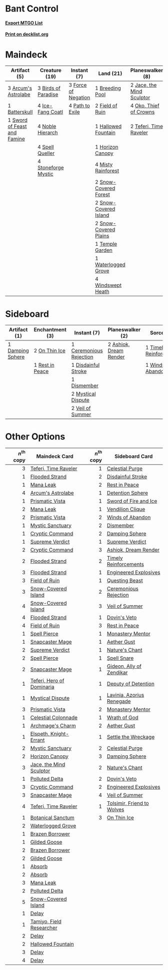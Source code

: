# Bant Control

#### [Export MTGO List](../collection/Bant%20Control/Bant%20Control.txt)
#### [Print on decklist.org](http://decklist.org/?deckmain=3%09Arcum's%20Astrolabe%0A1%09Batterskull%0A3%09Birds%20of%20Paradise%0A1%09Breeding%20Pool%0A2%09Field%20of%20Ruin%0A3%09Force%20of%20Negation%0A1%09Hallowed%20Fountain%0A1%09Horizon%20Canopy%0A4%09Ice-Fang%20Coatl%0A2%09Jace,%20the%20Mind%20Sculptor%0A4%09Misty%20Rainforest%0A4%09Noble%20Hierarch%0A4%09Oko,%20Thief%20of%20Crowns%0A4%09Path%20to%20Exile%0A2%09Snow-Covered%20Forest%0A2%09Snow-Covered%20Island%0A2%09Snow-Covered%20Plains%0A4%09Spell%20Queller%0A4%09Stoneforge%20Mystic%0A1%09Sword%20of%20Feast%20and%20Famine%0A2%09Teferi,%20Time%20Raveler%0A1%09Temple%20Garden%0A1%09Waterlogged%20Grove%0A4%09Windswept%20Heath&deckside=2%09Ashiok,%20Dream%20Render%0A1%09Ceremonious%20Rejection%0A1%09Damping%20Sphere%0A1%09Disdainful%20Stroke%0A1%09Dismember%0A2%09Mystical%20Dispute%0A2%09On%20Thin%20Ice%0A1%09Rest%20in%20Peace%0A1%09Timely%20Reinforcements%0A2%09Veil%20of%20Summer%0A1%09Winds%20of%20Abandon)
# Maindeck

|                                             Artifact (5)                                             |                                        Creature (19)                                         |                                         Instant (7)                                          |                                           Land (21)                                            |                                          Planeswalker (8)                                          |
|------------------------------------------------------------------------------------------------------|----------------------------------------------------------------------------------------------|----------------------------------------------------------------------------------------------|------------------------------------------------------------------------------------------------|----------------------------------------------------------------------------------------------------|
|3 [Arcum's Astrolabe](http://gatherer.wizards.com/Pages/Card/Details.aspx?multiverseid=464169)        |3 [Birds of Paradise](http://gatherer.wizards.com/Pages/Card/Details.aspx?multiverseid=129906)|3 [Force of Negation](http://gatherer.wizards.com/Pages/Card/Details.aspx?multiverseid=464001)|1 [Breeding Pool](http://gatherer.wizards.com/Pages/Card/Details.aspx?multiverseid=97088)       |2 [Jace, the Mind Sculptor](http://gatherer.wizards.com/Pages/Card/Details.aspx?multiverseid=442051)|
|1 [Batterskull](http://gatherer.wizards.com/Pages/Card/Details.aspx?multiverseid=233055)              |4 [Ice-Fang Coatl](http://gatherer.wizards.com/Pages/Card/Details.aspx?multiverseid=464152)   |4 [Path to Exile](http://gatherer.wizards.com/Pages/Card/Details.aspx?multiverseid=220511)    |2 [Field of Ruin](http://gatherer.wizards.com/Pages/Card/Details.aspx?multiverseid=435415)      |4 [Oko, Thief of Crowns](http://gatherer.wizards.com/Pages/Card/Details.aspx?multiverseid=473159)   |
|1 [Sword of Feast and Famine](http://gatherer.wizards.com/Pages/Card/Details.aspx?multiverseid=214070)|4 [Noble Hierarch](http://gatherer.wizards.com/Pages/Card/Details.aspx?multiverseid=179434)   |                                                                                              |1 [Hallowed Fountain](http://gatherer.wizards.com/Pages/Card/Details.aspx?multiverseid=97071)   |2 [Teferi, Time Raveler](http://gatherer.wizards.com/Pages/Card/Details.aspx?multiverseid=461148)   |
|                                                                                                      |4 [Spell Queller](http://gatherer.wizards.com/Pages/Card/Details.aspx?multiverseid=414494)    |                                                                                              |1 [Horizon Canopy](http://gatherer.wizards.com/Pages/Card/Details.aspx?multiverseid=409571)     |                                                                                                    |
|                                                                                                      |4 [Stoneforge Mystic](http://gatherer.wizards.com/Pages/Card/Details.aspx?multiverseid=198383)|                                                                                              |4 [Misty Rainforest](http://gatherer.wizards.com/Pages/Card/Details.aspx?multiverseid=405102)   |                                                                                                    |
|                                                                                                      |                                                                                              |                                                                                              |2 [Snow-Covered Forest](http://gatherer.wizards.com/Pages/Card/Details.aspx?multiverseid=121192)|                                                                                                    |
|                                                                                                      |                                                                                              |                                                                                              |2 [Snow-Covered Island](http://gatherer.wizards.com/Pages/Card/Details.aspx?multiverseid=121130)|                                                                                                    |
|                                                                                                      |                                                                                              |                                                                                              |2 [Snow-Covered Plains](http://gatherer.wizards.com/Pages/Card/Details.aspx?multiverseid=121267)|                                                                                                    |
|                                                                                                      |                                                                                              |                                                                                              |1 [Temple Garden](http://gatherer.wizards.com/Pages/Card/Details.aspx?multiverseid=405112)      |                                                                                                    |
|                                                                                                      |                                                                                              |                                                                                              |1 [Waterlogged Grove](http://gatherer.wizards.com/Pages/Card/Details.aspx?multiverseid=464198)  |                                                                                                    |
|                                                                                                      |                                                                                              |                                                                                              |4 [Windswept Heath](http://gatherer.wizards.com/Pages/Card/Details.aspx?multiverseid=405115)    |                                                                                                    |


# Sideboard

|                                       Artifact (1)                                        |                                     Enchantment (3)                                      |                                           Instant (7)                                            |                                        Planeswalker (2)                                         |                                           Sorcery (2)                                            |
|-------------------------------------------------------------------------------------------|------------------------------------------------------------------------------------------|--------------------------------------------------------------------------------------------------|-------------------------------------------------------------------------------------------------|--------------------------------------------------------------------------------------------------|
|1 [Damping Sphere](http://gatherer.wizards.com/Pages/Card/Details.aspx?multiverseid=443101)|2 [On Thin Ice](http://gatherer.wizards.com/Pages/Card/Details.aspx?multiverseid=463969)  |1 [Ceremonious Rejection](http://gatherer.wizards.com/Pages/Card/Details.aspx?multiverseid=417613)|2 [Ashiok, Dream Render](http://gatherer.wizards.com/Pages/Card/Details.aspx?multiverseid=461155)|1 [Timely Reinforcements](http://gatherer.wizards.com/Pages/Card/Details.aspx?multiverseid=220074)|
|                                                                                           |1 [Rest in Peace](http://gatherer.wizards.com/Pages/Card/Details.aspx?multiverseid=442021)|1 [Disdainful Stroke](http://gatherer.wizards.com/Pages/Card/Details.aspx?multiverseid=420705)    |                                                                                                 |1 [Winds of Abandon](http://gatherer.wizards.com/Pages/Card/Details.aspx?multiverseid=463986)     |
|                                                                                           |                                                                                          |1 [Dismember](http://gatherer.wizards.com/Pages/Card/Details.aspx?multiverseid=382182)            |                                                                                                 |                                                                                                  |
|                                                                                           |                                                                                          |2 [Mystical Dispute](http://gatherer.wizards.com/Pages/Card/Details.aspx?multiverseid=473020)     |                                                                                                 |                                                                                                  |
|                                                                                           |                                                                                          |2 [Veil of Summer](http://gatherer.wizards.com/Pages/Card/Details.aspx?multiverseid=466952)       |                                                                                                 |                                                                                                  |


# Other Options

|*n*<sup>th</sup> copy|                                           Maindeck Card                                            |*n*<sup>th</sup> copy|                                           Sideboard Card                                            |
|--------------------:|----------------------------------------------------------------------------------------------------|--------------------:|-----------------------------------------------------------------------------------------------------|
|                    3|[Teferi, Time Raveler](http://gatherer.wizards.com/Pages/Card/Details.aspx?multiverseid=461148)     |                    1|[Celestial Purge](http://gatherer.wizards.com/Pages/Card/Details.aspx?multiverseid=183055)           |
|                    1|[Flooded Strand](http://gatherer.wizards.com/Pages/Card/Details.aspx?multiverseid=405098)           |                    2|[Disdainful Stroke](http://gatherer.wizards.com/Pages/Card/Details.aspx?multiverseid=420705)         |
|                    1|[Mana Leak](http://gatherer.wizards.com/Pages/Card/Details.aspx?multiverseid=45242)                 |                    2|[Rest in Peace](http://gatherer.wizards.com/Pages/Card/Details.aspx?multiverseid=442021)             |
|                    4|[Arcum's Astrolabe](http://gatherer.wizards.com/Pages/Card/Details.aspx?multiverseid=464169)        |                    1|[Detention Sphere](http://gatherer.wizards.com/Pages/Card/Details.aspx?multiverseid=460139)          |
|                    1|[Prismatic Vista](http://gatherer.wizards.com/Pages/Card/Details.aspx?multiverseid=464193)          |                    1|[Sword of Fire and Ice](http://gatherer.wizards.com/Pages/Card/Details.aspx?multiverseid=46429)      |
|                    2|[Mana Leak](http://gatherer.wizards.com/Pages/Card/Details.aspx?multiverseid=45242)                 |                    1|[Vendilion Clique](http://gatherer.wizards.com/Pages/Card/Details.aspx?multiverseid=442065)          |
|                    2|[Prismatic Vista](http://gatherer.wizards.com/Pages/Card/Details.aspx?multiverseid=464193)          |                    2|[Winds of Abandon](http://gatherer.wizards.com/Pages/Card/Details.aspx?multiverseid=463986)          |
|                    1|[Mystic Sanctuary](http://gatherer.wizards.com/Pages/Card/Details.aspx?multiverseid=473209)         |                    2|[Dismember](http://gatherer.wizards.com/Pages/Card/Details.aspx?multiverseid=382182)                 |
|                    1|[Cryptic Command](http://gatherer.wizards.com/Pages/Card/Details.aspx?multiverseid=438614)          |                    2|[Damping Sphere](http://gatherer.wizards.com/Pages/Card/Details.aspx?multiverseid=443101)            |
|                    1|[Supreme Verdict](http://gatherer.wizards.com/Pages/Card/Details.aspx?multiverseid=438776)          |                    1|[Supreme Verdict](http://gatherer.wizards.com/Pages/Card/Details.aspx?multiverseid=438776)           |
|                    2|[Cryptic Command](http://gatherer.wizards.com/Pages/Card/Details.aspx?multiverseid=438614)          |                    3|[Ashiok, Dream Render](http://gatherer.wizards.com/Pages/Card/Details.aspx?multiverseid=461155)      |
|                    2|[Flooded Strand](http://gatherer.wizards.com/Pages/Card/Details.aspx?multiverseid=405098)           |                    2|[Timely Reinforcements](http://gatherer.wizards.com/Pages/Card/Details.aspx?multiverseid=220074)     |
|                    3|[Flooded Strand](http://gatherer.wizards.com/Pages/Card/Details.aspx?multiverseid=405098)           |                    1|[Engineered Explosives](http://gatherer.wizards.com/Pages/Card/Details.aspx?multiverseid=50139)      |
|                    3|[Field of Ruin](http://gatherer.wizards.com/Pages/Card/Details.aspx?multiverseid=435415)            |                    1|[Questing Beast](http://gatherer.wizards.com/Pages/Card/Details.aspx?multiverseid=473133)            |
|                    3|[Snow-Covered Island](http://gatherer.wizards.com/Pages/Card/Details.aspx?multiverseid=121130)      |                    2|[Ceremonious Rejection](http://gatherer.wizards.com/Pages/Card/Details.aspx?multiverseid=417613)     |
|                    4|[Snow-Covered Island](http://gatherer.wizards.com/Pages/Card/Details.aspx?multiverseid=121130)      |                    3|[Veil of Summer](http://gatherer.wizards.com/Pages/Card/Details.aspx?multiverseid=466952)            |
|                    4|[Flooded Strand](http://gatherer.wizards.com/Pages/Card/Details.aspx?multiverseid=405098)           |                    1|[Dovin's Veto](http://gatherer.wizards.com/Pages/Card/Details.aspx?multiverseid=461120)              |
|                    4|[Field of Ruin](http://gatherer.wizards.com/Pages/Card/Details.aspx?multiverseid=435415)            |                    3|[Rest in Peace](http://gatherer.wizards.com/Pages/Card/Details.aspx?multiverseid=442021)             |
|                    1|[Spell Pierce](http://gatherer.wizards.com/Pages/Card/Details.aspx?multiverseid=425876)             |                    1|[Monastery Mentor](http://gatherer.wizards.com/Pages/Card/Details.aspx?multiverseid=391883)          |
|                    1|[Snapcaster Mage](http://gatherer.wizards.com/Pages/Card/Details.aspx?multiverseid=227676)          |                    1|[Aether Gust](http://gatherer.wizards.com/Pages/Card/Details.aspx?multiverseid=466796)               |
|                    2|[Supreme Verdict](http://gatherer.wizards.com/Pages/Card/Details.aspx?multiverseid=438776)          |                    1|[Nature's Chant](http://gatherer.wizards.com/Pages/Card/Details.aspx?multiverseid=464159)            |
|                    2|[Spell Pierce](http://gatherer.wizards.com/Pages/Card/Details.aspx?multiverseid=425876)             |                    1|[Spell Snare](http://gatherer.wizards.com/Pages/Card/Details.aspx?multiverseid=446100)               |
|                    2|[Snapcaster Mage](http://gatherer.wizards.com/Pages/Card/Details.aspx?multiverseid=227676)          |                    1|[Gideon, Ally of Zendikar](http://gatherer.wizards.com/Pages/Card/Details.aspx?multiverseid=401897)  |
|                    1|[Teferi, Hero of Dominaria](http://gatherer.wizards.com/Pages/Card/Details.aspx?multiverseid=443095)|                    1|[Deputy of Detention](http://gatherer.wizards.com/Pages/Card/Details.aspx?multiverseid=457309)       |
|                    1|[Mystical Dispute](http://gatherer.wizards.com/Pages/Card/Details.aspx?multiverseid=473020)         |                    1|[Lavinia, Azorius Renegade](http://gatherer.wizards.com/Pages/Card/Details.aspx?multiverseid=457333) |
|                    3|[Prismatic Vista](http://gatherer.wizards.com/Pages/Card/Details.aspx?multiverseid=464193)          |                    2|[Monastery Mentor](http://gatherer.wizards.com/Pages/Card/Details.aspx?multiverseid=391883)          |
|                    1|[Celestial Colonnade](http://gatherer.wizards.com/Pages/Card/Details.aspx?multiverseid=457137)      |                    1|[Wrath of God](http://gatherer.wizards.com/Pages/Card/Details.aspx?multiverseid=129808)              |
|                    1|[Archmage's Charm](http://gatherer.wizards.com/Pages/Card/Details.aspx?multiverseid=463989)         |                    2|[Aether Gust](http://gatherer.wizards.com/Pages/Card/Details.aspx?multiverseid=466796)               |
|                    1|[Elspeth, Knight-Errant](http://gatherer.wizards.com/Pages/Card/Details.aspx?multiverseid=174859)   |                    1|[Settle the Wreckage](http://gatherer.wizards.com/Pages/Card/Details.aspx?multiverseid=435186)       |
|                    2|[Mystic Sanctuary](http://gatherer.wizards.com/Pages/Card/Details.aspx?multiverseid=473209)         |                    2|[Celestial Purge](http://gatherer.wizards.com/Pages/Card/Details.aspx?multiverseid=183055)           |
|                    2|[Horizon Canopy](http://gatherer.wizards.com/Pages/Card/Details.aspx?multiverseid=409571)           |                    3|[Damping Sphere](http://gatherer.wizards.com/Pages/Card/Details.aspx?multiverseid=443101)            |
|                    3|[Jace, the Mind Sculptor](http://gatherer.wizards.com/Pages/Card/Details.aspx?multiverseid=442051)  |                    2|[Nature's Chant](http://gatherer.wizards.com/Pages/Card/Details.aspx?multiverseid=464159)            |
|                    1|[Polluted Delta](http://gatherer.wizards.com/Pages/Card/Details.aspx?multiverseid=405104)           |                    2|[Dovin's Veto](http://gatherer.wizards.com/Pages/Card/Details.aspx?multiverseid=461120)              |
|                    3|[Cryptic Command](http://gatherer.wizards.com/Pages/Card/Details.aspx?multiverseid=438614)          |                    2|[Engineered Explosives](http://gatherer.wizards.com/Pages/Card/Details.aspx?multiverseid=50139)      |
|                    3|[Snapcaster Mage](http://gatherer.wizards.com/Pages/Card/Details.aspx?multiverseid=227676)          |                    4|[Veil of Summer](http://gatherer.wizards.com/Pages/Card/Details.aspx?multiverseid=466952)            |
|                    4|[Teferi, Time Raveler](http://gatherer.wizards.com/Pages/Card/Details.aspx?multiverseid=461148)     |                    1|[Tolsimir, Friend to Wolves](http://gatherer.wizards.com/Pages/Card/Details.aspx?multiverseid=461151)|
|                    1|[Botanical Sanctum](http://gatherer.wizards.com/Pages/Card/Details.aspx?multiverseid=417817)        |                    3|[On Thin Ice](http://gatherer.wizards.com/Pages/Card/Details.aspx?multiverseid=463969)               |
|                    2|[Waterlogged Grove](http://gatherer.wizards.com/Pages/Card/Details.aspx?multiverseid=464198)        |                     |                                                                                                     |
|                    1|[Brazen Borrower](http://gatherer.wizards.com/Pages/Card/Details.aspx?multiverseid=473001)          |                     |                                                                                                     |
|                    1|[Gilded Goose](http://gatherer.wizards.com/Pages/Card/Details.aspx?multiverseid=473122)             |                     |                                                                                                     |
|                    2|[Brazen Borrower](http://gatherer.wizards.com/Pages/Card/Details.aspx?multiverseid=473001)          |                     |                                                                                                     |
|                    2|[Gilded Goose](http://gatherer.wizards.com/Pages/Card/Details.aspx?multiverseid=473122)             |                     |                                                                                                     |
|                    1|[Absorb](http://gatherer.wizards.com/Pages/Card/Details.aspx?multiverseid=23155)                    |                     |                                                                                                     |
|                    2|[Absorb](http://gatherer.wizards.com/Pages/Card/Details.aspx?multiverseid=23155)                    |                     |                                                                                                     |
|                    3|[Mana Leak](http://gatherer.wizards.com/Pages/Card/Details.aspx?multiverseid=45242)                 |                     |                                                                                                     |
|                    2|[Polluted Delta](http://gatherer.wizards.com/Pages/Card/Details.aspx?multiverseid=405104)           |                     |                                                                                                     |
|                    5|[Snow-Covered Island](http://gatherer.wizards.com/Pages/Card/Details.aspx?multiverseid=121130)      |                     |                                                                                                     |
|                    1|[Delay](http://gatherer.wizards.com/Pages/Card/Details.aspx?multiverseid=132228)                    |                     |                                                                                                     |
|                    1|[Tamiyo, Field Researcher](http://gatherer.wizards.com/Pages/Card/Details.aspx?multiverseid=414495) |                     |                                                                                                     |
|                    2|[Delay](http://gatherer.wizards.com/Pages/Card/Details.aspx?multiverseid=132228)                    |                     |                                                                                                     |
|                    2|[Hallowed Fountain](http://gatherer.wizards.com/Pages/Card/Details.aspx?multiverseid=97071)         |                     |                                                                                                     |
|                    3|[Delay](http://gatherer.wizards.com/Pages/Card/Details.aspx?multiverseid=132228)                    |                     |                                                                                                     |
|                    4|[Delay](http://gatherer.wizards.com/Pages/Card/Details.aspx?multiverseid=132228)                    |                     |                                                                                                     |

